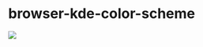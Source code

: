 # browser-kde-color-scheme

![](https://user-images.githubusercontent.com/4729/269148953-6b5e32dc-e094-4c25-872e-2d32e2f353b8.jpg)